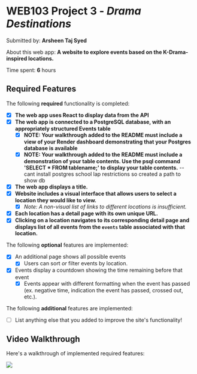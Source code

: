 # WEB103 Project 3 - *Drama Destinations*

Submitted by: **Arsheen Taj Syed**

About this web app: **A website to explore events based on the K-Drama-inspired locations.**

Time spent: **6** hours

## Required Features

The following **required** functionality is completed:

<!-- Make sure to check off completed functionality below -->

- [X] **The web app uses React to display data from the API**
- [X] **The web app is connected to a PostgreSQL database, with an appropriately structured Events table**
  - [X]  **NOTE: Your walkthrough added to the README must include a view of your Render dashboard demonstrating that your Postgres database is available**
  - [X]  **NOTE: Your walkthrough added to the README must include a demonstration of your table contents. Use the psql command 'SELECT * FROM tablename;' to display your table contents.** -- cant install postgres school lap restrictions so created a path to show db 
- [X] **The web app displays a title.**
- [X] **Website includes a visual interface that allows users to select a location they would like to view.**
  - [X] *Note: A non-visual list of links to different locations is insufficient.* 
- [X] **Each location has a detail page with its own unique URL.**
- [X] **Clicking on a location navigates to its corresponding detail page and displays list of all events from the `events` table associated with that location.**

The following **optional** features are implemented:

- [X] An additional page shows all possible events
  - [X] Users can sort *or* filter events by location.
- [X] Events display a countdown showing the time remaining before that event
  - [X] Events appear with different formatting when the event has passed (ex. negative time, indication the event has passed, crossed out, etc.).

The following **additional** features are implemented:

- [ ] List anything else that you added to improve the site's functionality!

## Video Walkthrough

Here's a walkthrough of implemented required features:
<div>
    <a href="https://www.loom.com/share/31bfa72fe98b4f12ae56421acaaa5651">
    </a>
    <a href="https://www.loom.com/share/31bfa72fe98b4f12ae56421acaaa5651">
      <img style="max-width:300px;" src="https://cdn.loom.com/sessions/thumbnails/31bfa72fe98b4f12ae56421acaaa5651-9536e08894e2d4f7-full-play.gif">
    </a>
  </div>
<!-- Recommended tools:
[Kap](https://getkap.co/) for macOS
[ScreenToGif](https://www.screentogif.com/) for Windows
[peek](https://github.com/phw/peek) for Linux. -->

